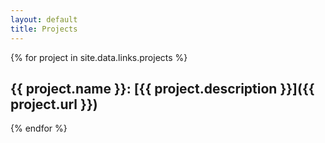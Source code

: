 ```yaml
---
layout: default
title: Projects
---
```


{% for project in site.data.links.projects %}

## {{ project.name }}: [{{ project.description }}]({{ project.url }})

{% endfor %}

